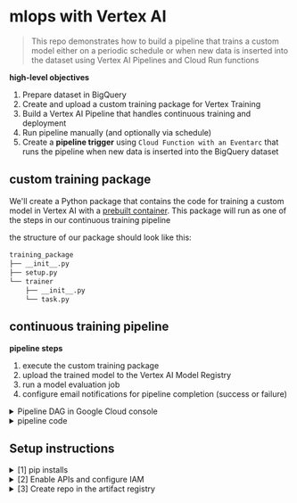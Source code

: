 # mlops with Vertex AI


> This repo demonstrates how to build a pipeline that trains a custom model either on a periodic schedule or when new data is inserted into the dataset using Vertex AI Pipelines and Cloud Run functions


**high-level objectives**

1. Prepare dataset in BigQuery
2. Create and upload a custom training package for Vertex Training
3. Build a Vertex AI Pipeline that handles continuous training and deployment
4. Run pipeline manually (and optionally via schedule)
5. Create a **pipeline trigger** using `Cloud Function with an Eventarc` that runs the pipeline when new data is inserted into the BigQuery dataset

## custom training package

We'll create a Python package that contains the code for training a custom model in Vertex AI with a [prebuilt container](https://cloud.google.com/vertex-ai/docs/training/create-python-pre-built-container). This package will run as one of the steps in our continuous training pipeline

the structure of our package should look like this:

```
training_package
├── __init__.py
├── setup.py
└── trainer
    ├── __init__.py
    └── task.py
```

## continuous training pipeline

**pipeline steps**

1. execute the custom training package
2. upload the trained model to the Vertex AI Model Registry 
3. run a model evaluation job
4. configure email notifications for pipeline completion (success or failure)

<details>
  <summary>Pipeline DAG in Google Cloud console</summary>

<img src='imgs/ct_pipeline_v1.png' width='672' height='1085'>
    
</details>


<details>
  <summary>pipeline code</summary>

```
    # Notification task
    notify_task = VertexNotificationEmailOp(
        recipients= EMAIL_RECIPIENTS
    )
    
    with dsl.ExitHandler(notify_task, name='MLOps Continuous Training Pipeline'):
        # Train the model
        custom_job_task = (
            CustomTrainingJobOp(
                project=project,
                display_name=training_job_display_name,
                worker_pool_specs=worker_pool_specs,
                base_output_directory=base_output_dir,
                location=location
            )
        ).set_display_name("custom-train")

        # Import the unmanaged model
        import_unmanaged_model_task = (
            importer(
                artifact_uri=artifacts_dir,
                artifact_class=artifact_types.UnmanagedContainerModel,
                metadata={
                    "containerSpec": {
                        "imageUri": prediction_container_uri,
                    },
                },
            )
            .set_display_name("import-trained-model")
            .after(custom_job_task)
        )

        with dsl.If(existing_model == True):
            # Import the parent model to upload as a version
            import_registry_model_task = (
                importer(
                    artifact_uri=parent_model_artifact_uri,
                    artifact_class=artifact_types.VertexModel,
                    metadata={
                        "resourceName": parent_model_resource_name
                    },
                )
                .set_display_name("import-existing-model")
                .after(import_unmanaged_model_task)
            )
            
            # Upload the model as a version
            model_version_upload_op = ModelUploadOp(
                project=project,
                location=location,
                display_name=model_display_name,
                parent_model=import_registry_model_task.outputs["artifact"],
                unmanaged_container_model=import_unmanaged_model_task.outputs["artifact"],
            )

        with dsl.Else():
            # Upload the model
            model_upload_op = (
                ModelUploadOp(
                    project=project,
                    location=location,
                    display_name=model_display_name,
                    unmanaged_container_model=import_unmanaged_model_task.outputs["artifact"],
                )
                .set_display_name("upload-new-model")
            )
        
        # Get the model (or model version)
        model_resource = OneOf(
                model_version_upload_op.outputs["model"], 
                model_upload_op.outputs["model"]
        )

        # Batch prediction
        batch_predict_task = (
            ModelBatchPredictOp(
                project=project,
                job_display_name=batch_prediction_job_display_name,
                model=model_resource,
                location=location,
                instances_format=batch_predictions_input_format,
                predictions_format=batch_predictions_output_format,
                gcs_source_uris=test_data_gcs_uri,
                gcs_destination_output_uri_prefix=batch_predictions_gcs_prefix,
                machine_type='n1-standard-4'
            )
            .set_display_name("batch-prediction")
        )
        
        # Evaluation task
        evaluation_task = (
            ModelEvaluationRegressionOp(
                project=project,
                target_field_name=target_field_name,
                location=location,
                model=model_resource,
                predictions_format=batch_predictions_output_format,
                predictions_gcs_source=batch_predict_task.outputs["gcs_output_directory"],
                ground_truth_format=ground_truth_format,
                ground_truth_gcs_source=ground_truth_gcs_source
            )
            .set_display_name("model-eval-job")
        )
        
        # Import the evaluation result to Vertex AI.
        import_evaluation_task = (
            ModelImportEvaluationOp(
                regression_metrics=evaluation_task.outputs['evaluation_metrics'],
                model=model_resource,
                dataset_type=batch_predictions_input_format,
                dataset_path="", # test_data_gcs_uri
                dataset_paths=ground_truth_gcs_source,
                display_name=eval_display_name,
            )
            .set_display_name("import-model-eval")
        )
```
</details>


## Setup instructions

<details>
  <summary>[1] pip installs</summary>

Run the following in a terminal:

```
pip3 install -r requirements.txt
```

</details>

<details>
  <summary>[2] Enable APIs and configure IAM</summary>

Replace values for `PROJECT_ID`, `PROJEC_NUM`, and `USER`, then run commands in terminal

[2.a] Set project and user login

```
gcloud config get-value project
export PROJECT_ID=

gcloud projects describe $PROJECT_ID --format="value(projectNumber)"
export PROJECT_NUM=

export USER=
```

[2.b] Grant roles in your Google Account

```
gcloud projects add-iam-policy-binding $PROJECT_ID --member=user:$USER --role=roles/bigquery.admin
gcloud projects add-iam-policy-binding $PROJECT_ID --member=user:$USER --role=roles/aiplatform.user
gcloud projects add-iam-policy-binding $PROJECT_ID --member=user:$USER --role=roles/storage.admin
gcloud projects add-iam-policy-binding $PROJECT_ID --member=user:$USER --role=roles/pubsub.editor
gcloud projects add-iam-policy-binding $PROJECT_ID --member=user:$USER --role=roles/cloudfunctions.admin
gcloud projects add-iam-policy-binding $PROJECT_ID --member=user:$USER --role=roles/logging.viewer
gcloud projects add-iam-policy-binding $PROJECT_ID --member=user:$USER --role=roles/logging.configWriter
gcloud projects add-iam-policy-binding $PROJECT_ID --member=user:$USER --role=roles/iam.serviceAccountUser
gcloud projects add-iam-policy-binding $PROJECT_ID --member=user:$USER --role=roles/eventarc.admin
gcloud projects add-iam-policy-binding $PROJECT_ID --member=user:$USER --role=roles/aiplatform.colabEnterpriseUser
gcloud projects add-iam-policy-binding $PROJECT_ID --member=user:$USER --role=roles/artifactregistry.admin
gcloud projects add-iam-policy-binding $PROJECT_ID --member=user:$USER --role=roles/serviceusage.serviceUsageAdmin
```

[2.c] Enable GCP APIs

```
gcloud services enable artifactregistry.googleapis.com \
    bigquery.googleapis.com \
    cloudbuild.googleapis.com \
    cloudfunctions.googleapis.com \
    logging.googleapis.com \
    pubsub.googleapis.com \
    run.googleapis.com \
    storage-component.googleapis.com  \
    eventarc.googleapis.com \
    serviceusage.googleapis.com \
    aiplatform.googleapis.com
```

[2.d] Grant service account IAM

```
gcloud projects add-iam-policy-binding $PROJECT_ID --member="serviceAccount:PROJECT_NUM-compute@developer.gserviceaccount.com" --role=roles/aiplatform.serviceAgent
gcloud projects add-iam-policy-binding $PROJECT_ID --member="serviceAccount:PROJECT_NUM-compute@developer.gserviceaccount.com" --role=roles/eventarc.eventReceiver
```
</details>

<details>
  <summary>[3] Create repo in the artifact registry</summary>
    
```
export REGION=us-central1
export REPO_NAME=mlops
gcloud artifacts repositories create $REPO_NAME --location=$REGION --repository-format=KFP
```
</details>